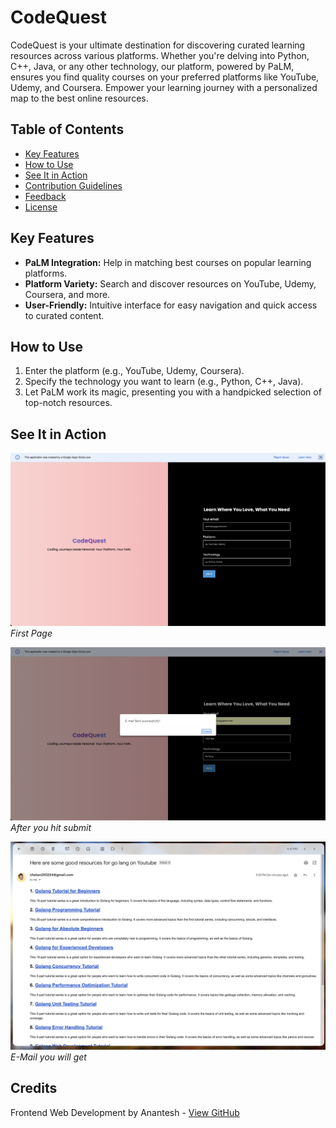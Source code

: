 # CodeQuest

CodeQuest is your ultimate destination for discovering curated learning resources across various platforms. Whether you're delving into Python, C++, Java, or any other technology, our platform, powered by PaLM, ensures you find quality courses on your preferred platforms like YouTube, Udemy, and Coursera. Empower your learning journey with a personalized map to the best online resources.

## Table of Contents
- [Key Features](#key-features)
- [How to Use](#how-to-use)
- [See It in Action](#see-it-in-action)
- [Contribution Guidelines](#contribution-guidelines)
- [Feedback](#feedback)
- [License](#license)

## Key Features

- **PaLM Integration:** Help in matching best courses on popular learning platforms.
- **Platform Variety:** Search and discover resources on YouTube, Udemy, Coursera, and more.
- **User-Friendly:** Intuitive interface for easy navigation and quick access to curated content.

## How to Use

1. Enter the platform (e.g., YouTube, Udemy, Coursera).
2. Specify the technology you want to learn (e.g., Python, C++, Java).
3. Let PaLM work its magic, presenting you with a handpicked selection of top-notch resources.

## See It in Action

![Frontend](assets/first_page.png)
*First Page*

![After submit](assets/after_submit.png)
*After you hit submit*

![Mail](assets/e-Mail_example.png)
*E-Mail you will get*

## Credits

Frontend Web Development by Anantesh - [View GitHub](https://github.com/AnanteshG)
